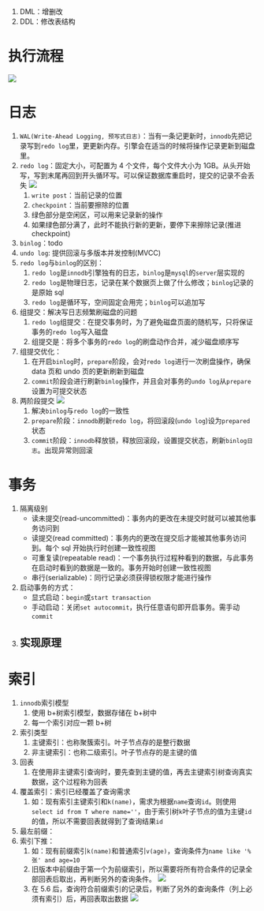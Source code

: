 1. DML：增删改
2. DDL：修改表结构

# 执行流程

![](./images/执行流程.png)

# 日志

1. `WAL(Write-Ahead Logging, 预写式日志)`：当有一条记更新时，`innodb`先把记录写到`redo log`里，更更新内存。引擎会在适当的时候将操作记录更新到磁盘里。
2. `redo log`：固定大小，可配置为 4 个文件，每个文件大小为 1GB。从头开始写，写到末尾再回到开头循环写。可以保证数据库重启时，提交的记录不会丢失
   ![](./images/redolog.png)
   1. `write post`：当前记录的位置
   2. `checkpoint`：当前要擦除的位置
   3. 绿色部分是空闲区，可以用来记录新的操作
   4. 如果绿色部分满了，此时不能执行新的更新，要停下来擦除记录(推进 checkpoint)
3. `binlog`：todo
4. `undo log`: 提供回滚与多版本并发控制(MVCC)
5. `redo log`与`binlog`的区别：
   1. `redo log`是`innodb`引擎独有的日志，`binlog`是`mysql`的`server`层实现的
   2. `redo log`是物理日志，记录在某个数据页上做了什么修改；`binlog`记录的是原始 sql
   3. `redo log`是循环写，空间固定会用完；`binlog`可以追加写
6. 组提交：解决写日志频繁刷磁盘的问题
   1. `redo log`组提交：在提交事务时，为了避免磁盘页面的随机写，只将保证事务的`redo log`写入磁盘
   2. 组提交是：将多个事务的`redo log`的刷盘动作合并，减少磁盘顺序写
7. 组提交优化：
   1. 在开启`binlog`时，`prepare`阶段，会对`redo log`进行一次刷盘操作，确保 data 页和 undo 页的更新刷新到磁盘
   2. `commit`阶段会进行刷新`binlog`操作，并且会对事务的`undo log`从`prepare`设置为可提交状态
8. 两阶段提交
   ![](./images/两阶段提交.png)
   1. 解决`binlog`与`redo log`的一致性
   2. `prepare`阶段：`innodb`刷新`redo log`，将回滚段(`undo log`)设为`prepared`状态
   3. `commit`阶段：`innodb`释放锁，释放回滚段，设置提交状态，刷新`binlog日志`。出现异常则回滚

# 事务

1. 隔离级别
   - 读未提交(read-uncommitted)：事务内的更改在未提交时就可以被其他事务访问到
   - 读提交(read committed)：事务内的更改在提交后才能被其他事务访问到。每个 sql 开始执行时创建一致性视图
   - 可重复读(repeatable read)：一个事务执行过程种看到的数据，与此事务在启动时看到的数据是一致的。事务开始时创建一致性视图
   - 串行(serializable)：同行记录必须获得锁权限才能进行操作
2. 启动事务的方式：
   - 显式启动：`begin`或`start transaction`
   - 手动启动：关闭`set autocommit`，执行任意语句即开启事务。需手动`commit`
3. 实现原理
   -

# 索引

1. `innodb`索引模型
   1. 使用 b+树索引模型，数据存储在 b+树中
   2. 每一个索引对应一颗 b+树
2. 索引类型
   1. 主键索引：也称聚簇索引。叶子节点存的是整行数据
   2. 非主键索引：也称二级索引。叶子节点存的是主键的值
3. 回表
   1. 在使用非主键索引查询时，要先查到主键的值，再去主键索引树查询真实数据，这个过程称为回表
4. 覆盖索引：索引已经覆盖了查询需求
   1. 如：现有索引主键索引和`k(name)`，需求为根据`name`查询`id`。则使用`select id from T where name=''`，由于索引树`k`叶子节点的值为主键`id`的值，所以不需要回表就得到了查询结果`id`
5. 最左前缀：
6. 索引下推：
   1. 如：现有前缀索引`k(name)`和普通索引`v(age)`，查询条件为`name like '%张' and age=10`
   2. 旧版本中前缀由于第一个为前缀索引，所以需要将所有符合条件的记录全部回表后取出，再判断另外的查询条件。
      ![](./images/未索引下推.png)
   3. 在 5.6 后，查询符合前缀索引的记录后，判断了另外的查询条件（列上必须有索引）后，再回表取出数据
      ![](./images/索引下推.png)
